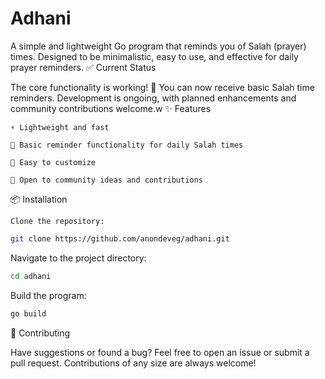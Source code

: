 # Adhani

A simple and lightweight Go program that reminds you of Salah (prayer) times. Designed to be minimalistic, easy to use, and effective for daily prayer reminders.
✅ Current Status

The core functionality is working! 🎉
You can now receive basic Salah time reminders. Development is ongoing, with planned enhancements and community contributions welcome.w
✨ Features

    ⚡ Lightweight and fast

    🕌 Basic reminder functionality for daily Salah times

    🔧 Easy to customize

    🤝 Open to community ideas and contributions

📦 Installation

    Clone the repository:

```bash 
git clone https://github.com/anondeveg/adhani.git
```
Navigate to the project directory:
```bash
cd adhani
```
Build the program:
```bash
go build
```
🤲 Contributing

Have suggestions or found a bug?
Feel free to open an issue or submit a pull request. Contributions of any size are always welcome!